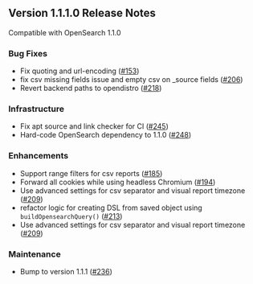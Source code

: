 ## Version 1.1.1.0 Release Notes

Compatible with OpenSearch 1.1.0

### Bug Fixes
* Fix quoting and url-encoding ([#153](https://github.com/opensearch-project/dashboards-reports/pull/153))
* fix csv missing fields issue and empty csv on _source fields ([#206](https://github.com/opensearch-project/dashboards-reports/pull/206))
* Revert backend paths to opendistro  ([#218](https://github.com/opensearch-project/dashboards-reports/pull/218))

### Infrastructure
* Fix apt source and link checker for CI ([#245](https://github.com/opensearch-project/dashboards-reports/pull/245))
* Hard-code OpenSearch dependency to 1.1.0 ([#248](https://github.com/opensearch-project/dashboards-reports/pull/245))

### Enhancements
* Support range filters for csv reports ([#185](https://github.com/opensearch-project/dashboards-reports/pull/185))
* Forward all cookies while using headless Chromium ([#194](https://github.com/opensearch-project/dashboards-reports/pull/194))
* Use advanced settings for csv separator and visual report timezone ([#209](https://github.com/opensearch-project/dashboards-reports/pull/209))
* refactor logic for creating DSL from saved object using `buildOpensearchQuery()` ([#213](https://github.com/opensearch-project/dashboards-reports/pull/213))
* Use advanced settings for csv separator and visual report timezone ([#209](https://github.com/opensearch-project/dashboards-reports/pull/209))

### Maintenance
* Bump to version 1.1.1 ([#236](https://github.com/opensearch-project/dashboards-reports/pull/236))
